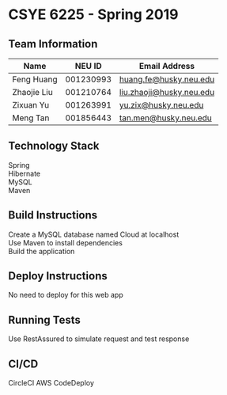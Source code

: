 # CSYE 6225 - Spring 2019

## Team Information

| Name | NEU ID | Email Address |
| --- | --- | --- |
| Feng Huang | 001230993 | huang.fe@husky.neu.edu |
| Zhaojie Liu | 001210764 | liu.zhaoji@husky.neu.edu |
| Zixuan Yu | 001263991 | yu.zix@husky.neu.edu |
| Meng Tan | 001856443 | tan.men@husky.neu.edu |

## Technology Stack

Spring  
Hibernate  
MySQL  
Maven  

## Build Instructions

Create a MySQL database named Cloud at localhost  
Use Maven to install dependencies  
Build the application  

## Deploy Instructions

No need to deploy for this web app

## Running Tests

Use RestAssured to simulate request and test response

## CI/CD

CircleCI
AWS CodeDeploy


